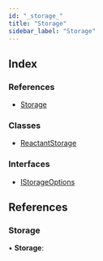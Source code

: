 ```yaml
---
id: "_storage_"
title: "Storage"
sidebar_label: "Storage"
---
```


## Index

### References

* [Storage](_storage_.md#storage)

### Classes

* [ReactantStorage](../classes/_storage_.reactantstorage.md)

### Interfaces

* [IStorageOptions](../interfaces/_storage_.istorageoptions.md)

## References

###  Storage

• **Storage**:
